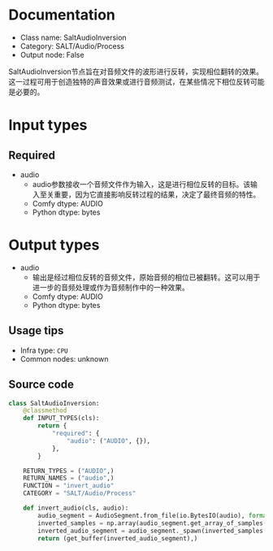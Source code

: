 
# Documentation
- Class name: SaltAudioInversion
- Category: SALT/Audio/Process
- Output node: False

SaltAudioInversion节点旨在对音频文件的波形进行反转，实现相位翻转的效果。这一过程可用于创造独特的声音效果或进行音频测试，在某些情况下相位反转可能是必要的。

# Input types
## Required
- audio
    - audio参数接收一个音频文件作为输入，这是进行相位反转的目标。该输入至关重要，因为它直接影响反转过程的结果，决定了最终音频的特性。
    - Comfy dtype: AUDIO
    - Python dtype: bytes

# Output types
- audio
    - 输出是经过相位反转的音频文件，原始音频的相位已被翻转。这可以用于进一步的音频处理或作为音频制作中的一种效果。
    - Comfy dtype: AUDIO
    - Python dtype: bytes


## Usage tips
- Infra type: `CPU`
- Common nodes: unknown


## Source code
```python
class SaltAudioInversion:
    @classmethod
    def INPUT_TYPES(cls):
        return {
            "required": {
                "audio": ("AUDIO", {}),
            },
        }

    RETURN_TYPES = ("AUDIO",)
    RETURN_NAMES = ("audio",)
    FUNCTION = "invert_audio"
    CATEGORY = "SALT/Audio/Process"

    def invert_audio(cls, audio):
        audio_segment = AudioSegment.from_file(io.BytesIO(audio), format="wav")
        inverted_samples = np.array(audio_segment.get_array_of_samples()) * -1
        inverted_audio_segment = audio_segment._spawn(inverted_samples.tobytes())
        return (get_buffer(inverted_audio_segment),)

```
